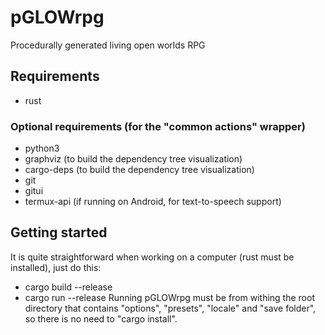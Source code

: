 # pGLOWrpg
Procedurally generated living open worlds RPG

## Requirements
- rust

### Optional requirements (for the "common actions" wrapper)
- python3
- graphviz (to build the dependency tree visualization)
- cargo-deps (to build the dependency tree visualization)
- git
- gitui
- termux-api (if running on Android, for text-to-speech support)

## Getting started
It is quite straightforward when working on a computer (rust must be installed), just do this:
- cargo build --release
- cargo run --release
Running pGLOWrpg must be from withing the root directory that contains
"options", "presets", "locale" and "save folder", so there is no need to "cargo install".